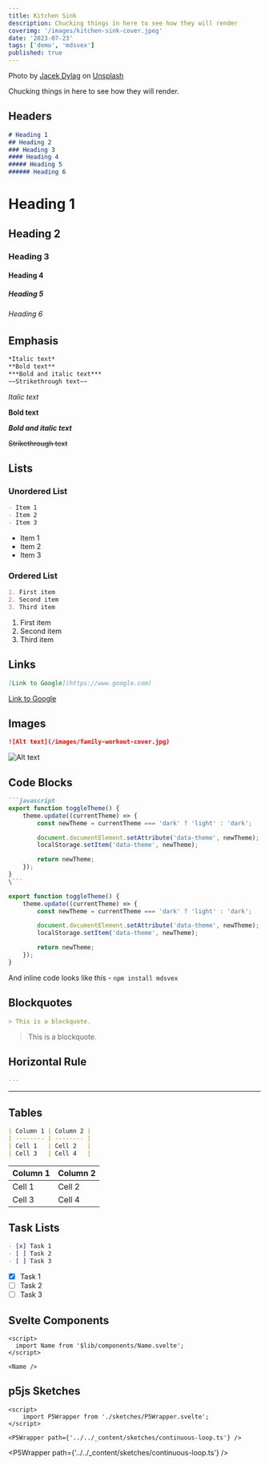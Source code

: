 ```yaml
---
title: Kitchen Sink
description: Chucking things in here to see how they will render
coverimg: '/images/kitchen-sink-cover.jpeg'
date: '2023-07-23'
tags: ['demo', 'mdsvex']
published: true
---
```


Photo by <a href="https://unsplash.com/@dylu?utm_source=unsplash&utm_medium=referral&utm_content=creditCopyText">Jacek Dylag</a> on <a href="https://unsplash.com/photos/Vve7XkiUq_Y?utm_source=unsplash&utm_medium=referral&utm_content=creditCopyText">Unsplash</a>

Chucking things in here to see how they will render.

## Headers

```markdown
# Heading 1
## Heading 2
### Heading 3
#### Heading 4
##### Heading 5
###### Heading 6
```

# Heading 1

## Heading 2

### Heading 3

#### Heading 4

##### Heading 5

###### Heading 6

## Emphasis

```markdown
*Italic text*
**Bold text**
***Bold and italic text***
~~Strikethrough text~~
```

_Italic text_

**Bold text**

**_Bold and italic text_**

~~Strikethrough text~~

## Lists

### Unordered List

```markdown
- Item 1
- Item 2
- Item 3
```

- Item 1
- Item 2
- Item 3

### Ordered List

```markdown
1. First item
2. Second item
3. Third item
```

1. First item
2. Second item
3. Third item

## Links

```markdown
[Link to Google](https://www.google.com)
```

[Link to Google](https://www.google.com)

## Images

```markdown
![Alt text](/images/family-workout-cover.jpg)
```

![Alt text](/images/family-workout-cover.jpg)

## Code Blocks

```markdown
```javascript
export function toggleTheme() {
	theme.update((currentTheme) => {
		const newTheme = currentTheme === 'dark' ? 'light' : 'dark';

		document.documentElement.setAttribute('data-theme', newTheme);
		localStorage.setItem('data-theme', newTheme);

		return newTheme;
	});
}
\```
````

```javascript
export function toggleTheme() {
	theme.update((currentTheme) => {
		const newTheme = currentTheme === 'dark' ? 'light' : 'dark';

		document.documentElement.setAttribute('data-theme', newTheme);
		localStorage.setItem('data-theme', newTheme);

		return newTheme;
	});
}
```

And inline code looks like this - `npm install mdsvex`

## Blockquotes

```markdown
> This is a blockquote.
```

> This is a blockquote.

## Horizontal Rule

```markdown
---
```

---

## Tables

```markdown
| Column 1 | Column 2 |
| -------- | -------- |
| Cell 1   | Cell 2   |
| Cell 3   | Cell 4   |
```

| Column 1 | Column 2 |
| -------- | -------- |
| Cell 1   | Cell 2   |
| Cell 3   | Cell 4   |

## Task Lists

```markdown
- [x] Task 1
- [ ] Task 2
- [ ] Task 3
```

- [x] Task 1
- [ ] Task 2
- [ ] Task 3

## Svelte Components
```svelte
<script>
  import Name from '$lib/components/Name.svelte';
</script>

<Name />
```
<script>
  import P5Wrapper from '$lib/components/P5Wrapper.svelte';
  import Name from '$lib/components/Name.svelte';
</script>

<Name />

## p5js Sketches
```svelte
<script>
	import P5Wrapper from './sketches/P5Wrapper.svelte';
</script>

<P5Wrapper path={'../../_content/sketches/continuous-loop.ts'} />

```

<P5Wrapper path={'../../_content/sketches/continuous-loop.ts'} />